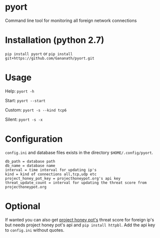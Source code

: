 # pyort
Command line tool for monitoring all foreign network connections

# Installation (python 2.7)
`pip install pyort` 
   or 
`pip install git+https://github.com/Gananath/pyort.git`

# Usage
Help: `pyort -h`

Start: `pyort --start`

Custom: `pyort -s --kind tcp6`

Silent: `pyort -s -x`

# Configuration
`config.ini` and database files exists in the directory `$HOME/.config/pyort`. 
```
db_path = database path
db_name = database name
interval = time interval for updating ip's
kind = kind of connections all,tcp,udp etc
project_honey_pot_key = projecthoneypot.org's api key
threat_update_count = interval for updating the threat score from projecthoneypot.org
```
# Optional
If wanted you can also get [project honey pot's](https://www.projecthoneypot.org/) threat score for foreign ip's but needs project honey pot's api and `pip install httpbl`. Add the api key to `config.ini` without quotes.


